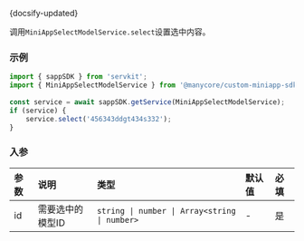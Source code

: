 {docsify-updated}

调用`MiniAppSelectModelService.select`设置选中内容。

### 示例

``` js
import { sappSDK } from 'servkit';
import { MiniAppSelectModelService } from '@manycore/custom-miniapp-sdk';
 
const service = await sappSDK.getService(MiniAppSelectModelService);
if (service) {
    service.select('456343ddgt434s332');
}
```

### 入参

| 参数 | 说明 | 类型 | 默认值 | 必填 |
| :-----| :---- | :---- | :----| :---- |
| id | 需要选中的模型ID | `string \| number \| Array<string \| number>` | - | 是 |

